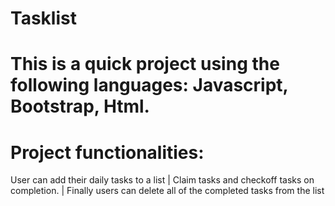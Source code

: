 # Tasklist

# This is a quick project using the following languages: Javascript, Bootstrap, Html.
# Project functionalities: 
User can add their daily tasks to a list |
Claim tasks and checkoff  tasks on completion. |
Finally users can delete all of the completed tasks from the list
